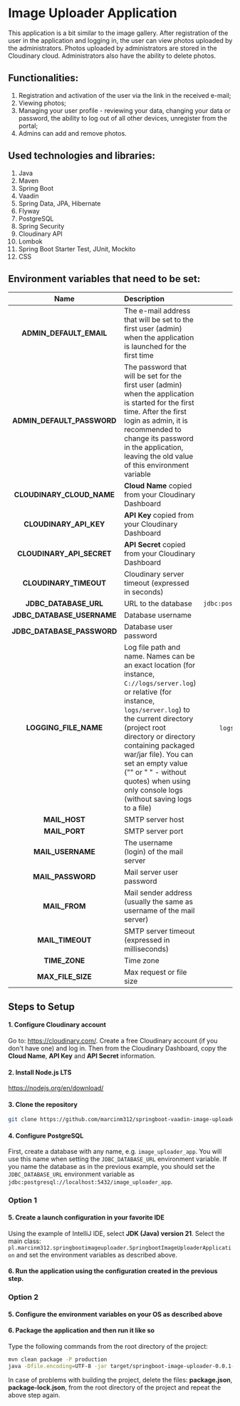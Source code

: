 # Image Uploader Application

This application is a bit similar to the image gallery. After registration of the user in the application and logging in, the user can view photos uploaded by the administrators. Photos uploaded by administrators are stored in the Cloudinary cloud. Administrators also have the ability to delete photos.

## Functionalities:
1. Registration and activation of the user via the link in the received e-mail;
2. Viewing photos;
3. Managing your user profile - reviewing your data, changing your data or password, the ability to log out of all other devices, unregister from the portal;
4. Admins can add and remove photos.

## Used technologies and libraries:
1. Java
2. Maven
3. Spring Boot
4. Vaadin
5. Spring Data, JPA, Hibernate
6. Flyway
7. PostgreSQL
8. Spring Security
9. Cloudinary API
10. Lombok
11. Spring Boot Starter Test, JUnit, Mockito
12. CSS

## Environment variables that need to be set:

|            Name            | Description                                                                                                                                                                                                                                                                                                                                                      |                  Example value                   |  Default value  |
|:--------------------------:|:-----------------------------------------------------------------------------------------------------------------------------------------------------------------------------------------------------------------------------------------------------------------------------------------------------------------------------------------------------------------|:------------------------------------------------:|:---------------:|
|  **ADMIN_DEFAULT_EMAIL**   | The e-mail address that will be set to the first user (admin) when the application is launched for the first time                                                                                                                                                                                                                                                |                `abcd@example.com`                |                 |
| **ADMIN_DEFAULT_PASSWORD** | The password that will be set for the first user (admin) when the application is started for the first time. After the first login as admin, it is recommended to change its password in the application, leaving the old value of this environment variable                                                                                                     |                    `password`                    |     `admin`     |
| **CLOUDINARY_CLOUD_NAME**  | **Cloud Name** copied from your Cloudinary Dashboard                                                                                                                                                                                                                                                                                                             |                    `devabcxx`                    |                 |
|   **CLOUDINARY_API_KEY**   | **API Key** copied from your Cloudinary Dashboard                                                                                                                                                                                                                                                                                                                |                   `0123456789`                   |                 |
| **CLOUDINARY_API_SECRET**  | **API Secret** copied from your Cloudinary Dashboard                                                                                                                                                                                                                                                                                                             |                     `secret`                     |                 |
|   **CLOUDINARY_TIMEOUT**   | Cloudinary server timeout (expressed in seconds)                                                                                                                                                                                                                                                                                                                 |                       `30`                       |      `60`       |
|   **JDBC_DATABASE_URL**    | URL to the database                                                                                                                                                                                                                                                                                                                                              | `jdbc:postgresql://localhost:5432/database_name` |                 |
| **JDBC_DATABASE_USERNAME** | Database username                                                                                                                                                                                                                                                                                                                                                |                    `postgres`                    |                 |
| **JDBC_DATABASE_PASSWORD** | Database user password                                                                                                                                                                                                                                                                                                                                           |                  `yourPassword`                  |                 |
|   **LOGGING_FILE_NAME**    | Log file path and name. Names can be an exact location (for instance, `C://logs/server.log`) or relative (for instance, `logs/server.log`) to the current directory (project root directory or directory containing packaged war/jar file). You can set an empty value ("" or " " - without quotes) when using only console logs (without saving logs to a file) |  `logs/server.log`, `C://logs/server.log`, ` `   |                 |
|       **MAIL_HOST**        | SMTP server host                                                                                                                                                                                                                                                                                                                                                 |               `smtp.office365.com`               |                 |
|       **MAIL_PORT**        | SMTP server port                                                                                                                                                                                                                                                                                                                                                 |                      `587`                       |                 |
|     **MAIL_USERNAME**      | The username (login) of the mail server                                                                                                                                                                                                                                                                                                                          |             `example.user@abcde.com`             |                 |
|     **MAIL_PASSWORD**      | Mail server user password                                                                                                                                                                                                                                                                                                                                        |                  `yourPassword`                  |                 |
|       **MAIL_FROM**        | Mail sender address (usually the same as username of the mail server)                                                                                                                                                                                                                                                                                            |             `example.user@abcde.com`             |                 |
|      **MAIL_TIMEOUT**      | SMTP server timeout (expressed in milliseconds)                                                                                                                                                                                                                                                                                                                  |                     `15000`                      |     `10000`     |
|       **TIME_ZONE**        | Time zone                                                                                                                                                                                                                                                                                                                                                        |                 `Europe/Warsaw`                  | `Europe/Warsaw` |
|     **MAX_FILE_SIZE**      | Max request or file size                                                                                                                                                                                                                                                                                                                                         |                     `100MB`                      |     `50MB`      |

## Steps to Setup

#### 1. Configure Cloudinary account

Go to: https://cloudinary.com/. Create a free Cloudinary account (if you don't have one) and log in. Then from the Cloudinary Dashboard, copy the **Cloud Name**, **API Key** and **API Secret** information.

#### 2. Install Node.js LTS

https://nodejs.org/en/download/

#### 3. Clone the repository

```bash
git clone https://github.com/marcinm312/springboot-vaadin-image-uploader.git
```

#### 4. Configure PostgreSQL

First, create a database with any name, e.g. `image_uploader_app`. You will use this name when setting the `JDBC_DATABASE_URL` environment variable. If you name the database as in the previous example, you should set the `JDBC_DATABASE_URL` environment variable as `jdbc:postgresql://localhost:5432/image_uploader_app`.

### Option 1

#### 5. Create a launch configuration in your favorite IDE

Using the example of IntelliJ IDE, select **JDK (Java) version 21**. Select the main class: `pl.marcinm312.springbootimageuploader.SpringbootImageUploaderApplication` and set the environment variables as described above.

#### 6. Run the application using the configuration created in the previous step.

### Option 2

#### 5. Configure the environment variables on your OS as described above

#### 6. Package the application and then run it like so

Type the following commands from the root directory of the project:
```bash
mvn clean package -P production
java -Dfile.encoding=UTF-8 -jar target/springboot-image-uploader-0.0.1-SNAPSHOT.jar
```
In case of problems with building the project, delete the files: **package.json**, **package-lock.json**, from the root directory of the project and repeat the above step again.
